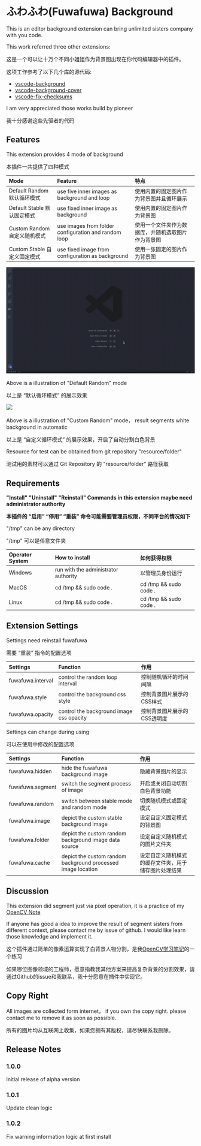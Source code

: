 # ふわふわ(Fuwafuwa) Background

This is an editor background extension can bring unlimited sisters company with you code.

This work referred three other extensions:

这是一个可以让十万个不同小姐姐作为背景图出现在你代码编辑器中的插件。

这项工作参考了以下几个库的源代码:

* [vscode-background](https://github.com/shalldie/vscode-background)
* [vscode-background-cover](https://github.com/vscode-extension/vscode-background-cover)
* [vscode-fix-checksums](https://github.com/lehni/vscode-fix-checksums)

I am very appreciated those works build by pioneer

我十分感谢这些先驱者的代码

## Features

This extension provides 4 mode of background

本插件一共提供了四种模式

| Mode    | Feature    | 特点 |
| :------------ | :------------ | :------------ |
| Default Random 默认循环模式 | use five inner images as background and loop | 使用内置的固定图片作为背景图并且循环展示 |
| Default Stable 默认固定模式 | use fixed inner image as background | 使用内置的固定图片作为背景图 |
| Custom Random 自定义随机模式 | use images from folder configuration and random loop | 使用一个文件夹作为数据库，并随机选取图片作为背景图 |
| Custom Stable 自定义固定模式 | use fixed image from configuration as background | 使用一张固定的图片作为背景图 |

![](https://github.com/AlanLi7991/fuwafuwa-background/blob/master/extension/media/sample.gif?raw=true)

Above is a illustration of "Default Random" mode

以上是 “默认循环模式” 的展示效果

![](https://github.com/AlanLi7991/fuwafuwa-background/blob/master/extension/media/custom.gif?raw=true)

Above is a illustration of "Custom Random" mode， result segments white background in automatic

以上是 “自定义循环模式” 的展示效果，开启了自动分割白色背景

Resource for test can be obtained from git repository "resource/folder"

测试用的素材可以通过 Git Repository 的 "resource/folder" 路径获取

## Requirements

**"Install" "Uninstall" "Reinstall" Commands in this extension maybe need administrator authority**

**本插件的 “启用” “停用” “重装” 命令可能需要管理员权限，不同平台的情况如下**

"/tmp" can be any directory

"/tmp" 可以是任意文件夹

| Operator System    | How to install   | 如何获得权限   |
| :------------ | :------------ | :------------ |
| Windows   | run with the administrator authority | 以管理员身份运行 |
| MacOS     | cd /tmp && sudo code .  | cd /tmp && sudo code .    |
| Linux     | cd /tmp && sudo code .  | cd /tmp && sudo code .    |

## Extension Settings

Settings need reinstall fuwafuwa

需要 “重装” 指令的配置选项

| Settings    |  Function   |  作用   |
| :------------ | :------------ | :------------ |
| fuwafuwa.interval | control the random loop interval | 控制随机循环的时间间隔 |
| fuwafuwa.style    | control the background css style | 控制背景图片展示的CSS样式 |
| fuwafuwa.opacity  | control the background image css opacity | 控制背景图片展示的CSS透明度 |

Settings can change during using

可以在使用中修改的配置选项

| Settings    |  Function   |  作用   |
| :------------ | :------------ | :------------ |
| fuwafuwa.hidden   | hide the fuwafuwa background image          | 隐藏背景图片的显示 |
| fuwafuwa.segment  | switch the segment process of image         | 开启或关闭自动切割白色背景功能 |
| fuwafuwa.random   | switch between stable mode and random mode  | 切换随机模式或固定模式    |
| fuwafuwa.image    | depict the custom stable background image   | 设定自定义固定模式的背景图 |
| fuwafuwa.folder   | depict the custom random background image data source | 设定自定义随机模式的图片文件夹 |
| fuwafuwa.cache    | depict the custom random background processed image location | 设定自定义随机模式的缓存文件夹，用于储存图片处理结果 |

## Discussion

This extension did segment just via pixel operation, it is a practice of my [OpenCV Note](https://github.com/AlanLi7991/opencv-turtorial-notes)

If anyone has good a idea to improve the result of segment sisters from different context, please contact me by issue of github. I would like learn those knowledge and implement it.

这个插件通过简单的像素运算实现了白背景人物分割，是我[OpenCV学习笔记](https://github.com/AlanLi7991/opencv-turtorial-notes)的一个练习

如果哪位图像领域的工程师，愿意指教我其他方案来提高复杂背景的分割效果，请通过Github的issue和我联系，我十分愿意在插件中实现它。

## Copy Right

All images are collected form internet， if you own the copy right. please contact me to remove it as soon as possible.

所有的图片均从互联网上收集，如果您拥有其版权，请尽快联系我删除。

## Release Notes

### 1.0.0

Initial release of alpha version

### 1.0.1

Update clean logic

### 1.0.2

Fix warning information logic at first install